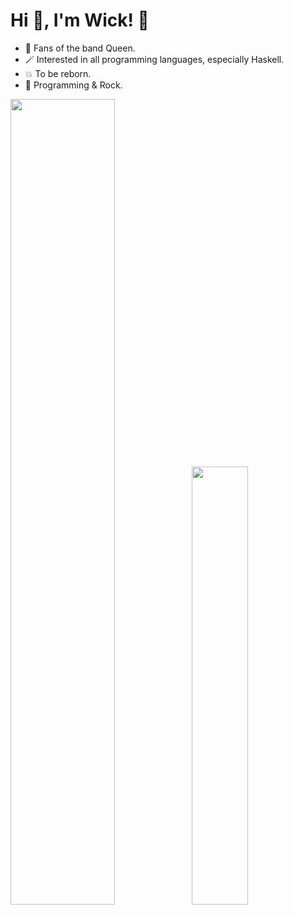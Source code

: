 <h1>Hi 👋, I'm Wick! 🎸</h1>

- 🎵 Fans of the band Queen.
- 🪄 Interested in all programming languages, especially Haskell.
- 💥 To be reborn.
- 🤘 Programming & Rock.

<img width="57.5%" src="https://github-readme-stats-fork-alpha.vercel.app/api?username=OnlyWick&hide_title=true&hide_border=true&show_icons=true&include_all_commits=true&line_height=21&border_radius=0&title_color=41b883&icon_color=41b883&text_color=959598&bg_color=9ca3af00" /><img width="42.4%" src="https://github-readme-stats-fork-alpha.vercel.app/api/top-langs/?username=OnlyWick&hide_title=true&hide_border=true&layout=compact&border_radius=0&title_color=41b883&icon_color=41b883&text_color=959598&bg_color=9ca3af00" />
